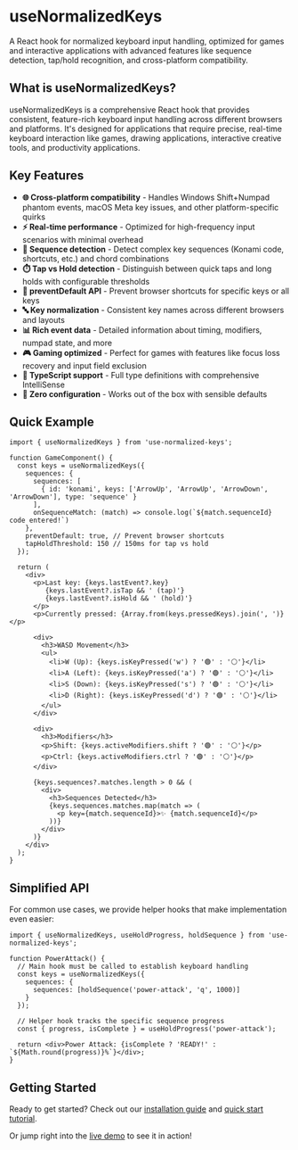 # useNormalizedKeys

A React hook for normalized keyboard input handling, optimized for games and interactive applications with advanced features like sequence detection, tap/hold recognition, and cross-platform compatibility.

## What is useNormalizedKeys?

useNormalizedKeys is a comprehensive React hook that provides consistent, feature-rich keyboard input handling across different browsers and platforms. It's designed for applications that require precise, real-time keyboard interaction like games, drawing applications, interactive creative tools, and productivity applications.

## Key Features

- **🌐 Cross-platform compatibility** - Handles Windows Shift+Numpad phantom events, macOS Meta key issues, and other platform-specific quirks
- **⚡ Real-time performance** - Optimized for high-frequency input scenarios with minimal overhead
- **🎹 Sequence detection** - Detect complex key sequences (Konami code, shortcuts, etc.) and chord combinations
- **⏱️ Tap vs Hold detection** - Distinguish between quick taps and long holds with configurable thresholds
- **🚫 preventDefault API** - Prevent browser shortcuts for specific keys or all keys
- **🔤 Key normalization** - Consistent key names across different browsers and layouts
- **📊 Rich event data** - Detailed information about timing, modifiers, numpad state, and more
- **🎮 Gaming optimized** - Perfect for games with features like focus loss recovery and input field exclusion
- **📝 TypeScript support** - Full type definitions with comprehensive IntelliSense
- **🔧 Zero configuration** - Works out of the box with sensible defaults

## Quick Example

```tsx
import { useNormalizedKeys } from 'use-normalized-keys';

function GameComponent() {
  const keys = useNormalizedKeys({
    sequences: {
      sequences: [
        { id: 'konami', keys: ['ArrowUp', 'ArrowUp', 'ArrowDown', 'ArrowDown'], type: 'sequence' }
      ],
      onSequenceMatch: (match) => console.log(`${match.sequenceId} code entered!`)
    },
    preventDefault: true, // Prevent browser shortcuts
    tapHoldThreshold: 150 // 150ms for tap vs hold
  });
  
  return (
    <div>
      <p>Last key: {keys.lastEvent?.key} 
         {keys.lastEvent?.isTap && ' (tap)'} 
         {keys.lastEvent?.isHold && ' (hold)'}
      </p>
      <p>Currently pressed: {Array.from(keys.pressedKeys).join(', ')}</p>
      
      <div>
        <h3>WASD Movement</h3>
        <ul>
          <li>W (Up): {keys.isKeyPressed('w') ? '🟢' : '⚪'}</li>
          <li>A (Left): {keys.isKeyPressed('a') ? '🟢' : '⚪'}</li>
          <li>S (Down): {keys.isKeyPressed('s') ? '🟢' : '⚪'}</li>
          <li>D (Right): {keys.isKeyPressed('d') ? '🟢' : '⚪'}</li>
        </ul>
      </div>
      
      <div>
        <h3>Modifiers</h3>
        <p>Shift: {keys.activeModifiers.shift ? '🟢' : '⚪'}</p>
        <p>Ctrl: {keys.activeModifiers.ctrl ? '🟢' : '⚪'}</p>
      </div>
      
      {keys.sequences?.matches.length > 0 && (
        <div>
          <h3>Sequences Detected</h3>
          {keys.sequences.matches.map(match => (
            <p key={match.sequenceId}>✨ {match.sequenceId}</p>
          ))}
        </div>
      )}
    </div>
  );
}
```

## Simplified API

For common use cases, we provide helper hooks that make implementation even easier:

```tsx
import { useNormalizedKeys, useHoldProgress, holdSequence } from 'use-normalized-keys';

function PowerAttack() {
  // Main hook must be called to establish keyboard handling
  const keys = useNormalizedKeys({
    sequences: {
      sequences: [holdSequence('power-attack', 'q', 1000)]
    }
  });
  
  // Helper hook tracks the specific sequence progress
  const { progress, isComplete } = useHoldProgress('power-attack');
  
  return <div>Power Attack: {isComplete ? 'READY!' : `${Math.round(progress)}%`}</div>;
}
```

## Getting Started

Ready to get started? Check out our [installation guide](/installation) and [quick start tutorial](/quick-start).

Or jump right into the [live demo](/demo) to see it in action!